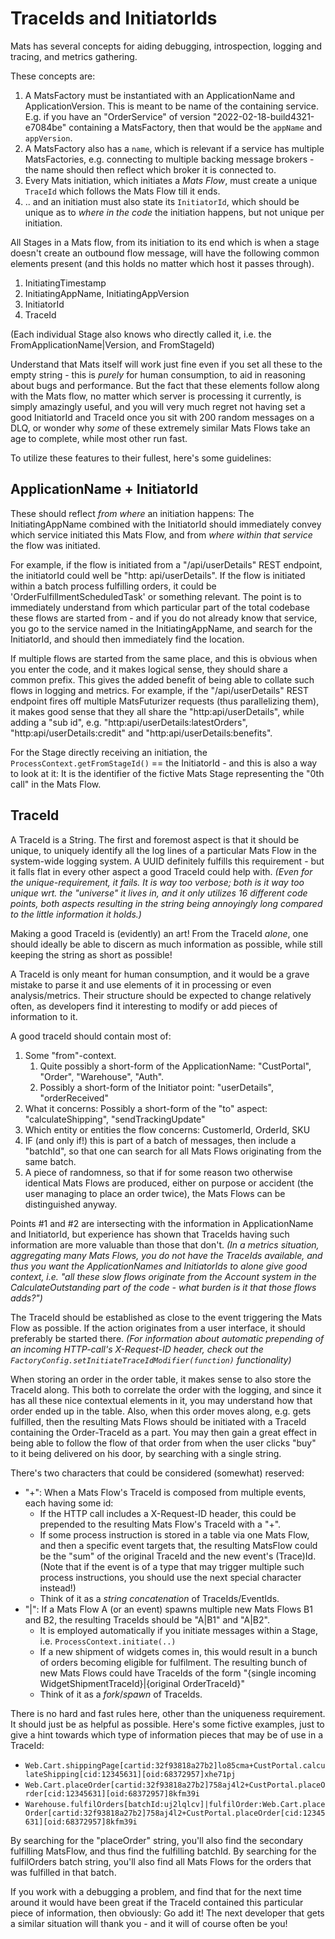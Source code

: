 # TraceIds and InitiatorIds

Mats has several concepts for aiding debugging, introspection, logging and tracing, and metrics gathering.

These concepts are:

1. A MatsFactory must be instantiated with an ApplicationName and ApplicationVersion. This is meant to be name of the
   containing service. E.g. if you have an "OrderService" of version "2022-02-18-build4321-e7084be" containing a
   MatsFactory, then that would be the `appName` and `appVersion`.
2. A MatsFactory also has a `name`, which is relevant if a service has multiple MatsFactories, e.g. connecting to
   multiple backing message brokers - the name should then reflect which broker it is connected to.
3. Every Mats initiation, which initiates a _Mats Flow_, must create a unique `TraceId` which follows the Mats Flow till
   it ends.
4. .. and an initiation must also state its `InitiatorId`, which should be unique as to _where in the code_ the
   initiation happens, but not unique per initiation.

All Stages in a Mats flow, from its initiation to its end which is when a stage doesn't create an outbound flow message,
will have the following common elements present (and this holds no matter which host it passes through).

1. InitiatingTimestamp
2. InitiatingAppName, InitiatingAppVersion
3. InitiatorId
4. TraceId

(Each individual Stage also knows who directly called it, i.e. the FromApplicationName|Version, and FromStageId)

Understand that Mats itself will work just fine even if you set all these to the empty string - this is _purely_ for
human consumption, to aid in reasoning about bugs and performance. But the fact that these elements follow along with
the Mats flow, no matter which server is processing it currently, is simply amazingly useful, and you will very much
regret not having set a good InitiatorId and TraceId once you sit with 200 random messages on a DLQ, or wonder why
_some_ of these extremely similar Mats Flows take an age to complete, while most other run fast.

To utilize these features to their fullest, here's some guidelines:

## ApplicationName + InitiatorId

These should reflect _from where_ an initiation happens: The InitiatingAppName combined with the InitiatorId should
immediately convey which service initiated this Mats Flow, and from _where within that service_ the flow was initiated.

For example, if the flow is initiated from a "/api/userDetails" REST endpoint, the initiatorId could well be "http:
api/userDetails". If the flow is initiated within a batch process fulfilling orders, it could be
'OrderFulfillmentScheduledTask' or something relevant. The point is to immediately understand from which particular part
of the total codebase these flows are started from - and if you do not already know that service, you go to the service
named in the InitiatingAppName, and search for the InitiatorId, and should then immediately find the location.

If multiple flows are started from the same place, and this is obvious when you enter the code, and it makes logical
sense, they should share a common prefix. This gives the added benefit of being able to collate such flows in logging
and metrics. For example, if the "/api/userDetails" REST endpoint fires off multiple MatsFuturizer requests (thus
parallelizing them), it makes good sense that they all share the "http:api/userDetails", while adding a "sub id", e.g.
"http:api/userDetails:latestOrders", "http:api/userDetails:credit" and "http:api/userDetails:benefits".

For the Stage directly receiving an initiation, the `ProcessContext.getFromStageId()` == the InitiatorId - and this is
also a way to look at it: It is the identifier of the fictive Mats Stage representing the "0th call" in the Mats Flow.

## TraceId

A TraceId is a String. The first and foremost aspect is that it should be unique, to uniquely identify all the log lines
of a particular Mats Flow in the system-wide logging system. A UUID definitely fulfills this requirement - but it falls
flat in every other aspect a good TraceId could help with. _(Even for the unique-requirement, it fails. It is way too
verbose; both is it way too unique wrt. the "universe" it lives in, and it only utilizes 16 different code points, both
aspects resulting in the string being annoyingly long compared to the little information it holds.)_

Making a good TraceId is (evidently) an art! From the TraceId _alone_, one should ideally be able to discern as much
information as possible, while still keeping the string as short as possible!

A TraceId is only meant for human consumption, and it would be a grave mistake to parse it and use elements of it in
processing or even analysis/metrics. Their structure should be expected to change relatively often, as developers find
it interesting to modify or add pieces of information to it.

A good traceId should contain most of:

1. Some "from"-context.
    1. Quite possibly a short-form of the ApplicationName: "CustPortal", "Order", "Warehouse", "Auth".
    2. Possibly a short-form of the Initiator point: "userDetails", "orderReceived"
2. What it concerns: Possibly a short-form of the "to" aspect: "calculateShipping", "sendTrackingUpdate"
3. Which entity or entities the flow concerns: CustomerId, OrderId, SKU
4. IF (and only if!) this is part of a batch of messages, then include a "batchId", so that one can search for all Mats
   Flows originating from the same batch.
5. A piece of randomness, so that if for some reason two otherwise identical Mats Flows are produced, either on purpose
   or accident (the user managing to place an order twice), the Mats Flows can be distinguished anyway.

Points #1 and #2 are intersecting with the information in ApplicationName and InitiatorId, but experience has shown that
TraceIds having such information are more valuable than those that don't. _(In a metrics situation, aggregating many
Mats Flows, you do not have the TraceIds available, and thus you want the ApplicationNames and InitiatorIds to alone
give good context, i.e. "all these slow flows originate from the Account system in the CalculateOutstanding part of the
code - what burden is it that those flows adds?")_

The TraceId should be established as close to the event triggering the Mats Flow as possible. If the action originates
from a user interface, it should preferably be started there. _(For information about automatic prepending of an
incoming HTTP-call's X-Request-ID header, check out the `FactoryConfig.setInitiateTraceIdModifier(function)`
functionality)_

When storing an order in the order table, it makes sense to also store the TraceId along. This both to correlate the
order with the logging, and since it has all these nice contextual elements in it, you may understand how that order
ended up in the table. Also, when this order moves along, e.g. gets fulfilled, then the resulting Mats Flows should be
initiated with a TraceId containing the Order-TraceId as a part. You may then gain a great effect in being able to
follow the flow of that order from when the user clicks "buy" to it being delivered on his door, by searching with a
single string.

There's two characters that could be considered (somewhat) reserved:

* "+": When a Mats Flow's TraceId is composed from multiple events, each having some id:
    * If the HTTP call includes a X-Request-ID header, this could be prepended to the resulting Mats Flow's TraceId with
      a "+".
    * If some process instruction is stored in a table via one Mats Flow, and then a specific event targets that, the
      resulting MatsFlow could be the "sum" of the original TraceId and the new event's (Trace)Id. (Note that if the
      event is of a type that may trigger multiple such process instructions, you should use the next special character
      instead!)
    * Think of it as a _string concatenation_ of TraceIds/EventIds.
* "|": If a Mats Flow A (or an event) spawns multiple new Mats Flows B1 and B2, the resulting TraceIds should be "A|B1"
  and "A|B2".
    * It is employed automatically if you initiate messages within a Stage, i.e. `ProcessContext.initiate(..)`
    * If a new shipment of widgets comes in, this would result in a bunch of orders becoming eligible for fulfilment.
      The resulting bunch of new Mats Flows could have TraceIds of the form "{single incoming
      WidgetShipmentTraceId}|{original OrderTraceId}"
    * Think of it as a _fork_/_spawn_ of TraceIds.

There is no hard and fast rules here, other than the uniqueness requirement. It should just be as helpful as possible.
Here's some fictive examples, just to give a hint towards which type of information pieces that may be of use in a
TraceId:

* `Web.Cart.shippingPage[cartid:32f93818a27b2]lo85cma+CustPortal.calculateShipping[cid:12345631][oid:68372957]xhe71pj`
* `Web.Cart.placeOrder[cartid:32f93818a27b2]758aj4l2+CustPortal.placeOrder[cid:12345631][oid:68372957]8kfm39i`
* `Warehouse.fulfilOrders[batchId:uj2lqlcv]|fulfilOrder:Web.Cart.placeOrder[cartid:32f93818a27b2]758aj4l2+CustPortal.placeOrder[cid:12345631][oid:68372957]8kfm39i`

By searching for the "placeOrder" string, you'll also find the secondary fulfilling MatsFlow, and thus find the
fulfilling batchId. By searching for the fulfilOrders batch string, you'll also find all Mats Flows for the orders that
was fulfilled in that batch.

If you work with a debugging a problem, and find that for the next time around it would have been great if the TraceId
contained this particular piece of information, then obviously: Go add it! The next developer that gets a similar
situation will thank you - and it will of course often be you!